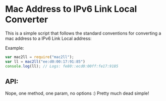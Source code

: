 # Mac Address to IPv6 Link Local Converter

This is a simple script that follows the standard conventions for converting a mac address to a IPv6 Link Local address:

Example:

```javascript
var mac2ll = require("mac2ll");
var ll = mac2ll("ee:d0:00:17:91:85")
console.log(ll); // Logs: fe80::ecd0:00ff:fe17:9185
```

## API:

Nope, one method, one param, no options :) Pretty much dead simple!
